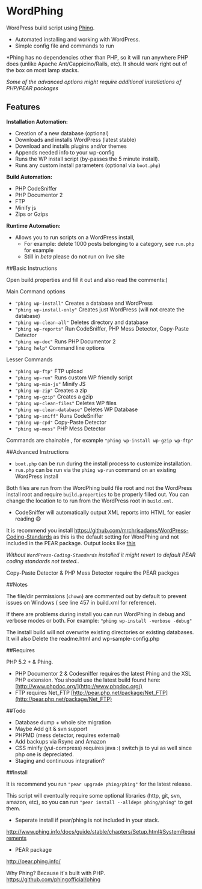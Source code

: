 WordPhing
=========

WordPress build script using [Phing](http://www.phing.info/).

- Automated installing and working with WordPress.
- Simple config file and commands to run


*Phing has no dependencies other than PHP, so it will run anywhere PHP does (unlike Apache Ant/Cappicino/Rails, etc). It should work right out of the box on most lamp stacks.

*Some of the advanced options might require additional installations of PHP/PEAR packages*

## Features

**Installation Automation:**

- Creation of a new database (optional)
- Downloads and installs WordPress (latest stable)
- Download and installs plugins and/or themes
- Appends needed info to your wp-config
- Runs the WP install script (by-passes the 5 minute install).
- Runs any custom install parameters (optional via `boot.php`)

**Build Automation:**

- PHP CodeSniffer
- PHP Documentor 2
- FTP
- Minify js
- Zips or Gzips 

**Runtime Automation:**

- Allows you to run scripts on a WordPress install, 
    - For example: delete 1000 posts belonging to a category,  see `run.php` for example
    - Still in *beta* please do not run on live site

##Basic Instructions

Open build.properties and fill it out and also read the comments:)

Main Command options

- `"phing wp-install"`      Creates a database and WordPress
- `"phing wp-install-only"` Creates just WordPress (will not create the database)
- `"phing wp-clean-all"`    Deletes directory and database 
- `"phing wp-reports"`      Run CodeSniffer, PHP Mess Detector, Copy-Paste Detector
- `"phing wp-doc"`          Runs PHP Documentor 2
- `"phing help"`            Command line options


Lesser Commands

- `"phing wp-ftp"`             FTP upload
- `"phing wp-run"`             Runs custom WP friendly script
- `"phing wp-min-js"`          Minify JS
- `"phing wp-zip"`             Creates a zip
- `"phing wp-gzip"`            Creates a gzip
- `"phing wp-clean-files"`     Deletes WP files
- `"phing wp-clean-database"`  Deletes WP Database
- `"phing wp-sniff"`           Runs CodeSniffer
- `"phing wp-cpd"`             Copy-Paste Detector
- `"phing wp-mess"`            PHP Mess Detector


Commands are chainable , for example `"phing wp-install wp-gzip wp-ftp"`   

 
##Advanced Instructions


-  `boot.php` can be run during the install process to customize installation.
-  `run.php` can be run via the `phing wp-run` command on an existing WordPress install

Both files are run from the WordPhing build file root and not the WordPress install root and require `build.properties` to be properly filled out. You can change the location to to run from the WordPress root in `build.xml`. 


-  CodeSniffer will automatically output XML reports into HTML for easier reading :smile:
 
It is recommend you install https://github.com/mrchrisadams/WordPress-Coding-Standards as this is the default setting for WordPhing and not included in the PEAR package. Output looks like [this](https://raw.github.com/wycks/CodeSnifferToHTML/master/screenshot.jpg)

*Without `WordPress-Coding-Standards` installed it might revert to default PEAR coding standards not tested..*

Copy-Paste Detector & PHP Mess Detector require the PEAR packges

##Notes

The file/dir permissions (`chown`)  are commented out by default to prevent issues on Windows ( see line 457 in build.xml for reference).

If there are problems during install you can run WordPhing in debug and verbose modes or both.
For example: `"phing wp-install -verbose -debug"`

The install build will not overwrite existing directories or existing databases. It will also Delete the readme.html and wp-sample-config.php


##Requires

PHP 5.2 + & Phing.

 - PHP Documentor 2 & Codesniffer requires the latest Phing and the XSL PHP extension. You should use the latest build found here: [http://www.phpdoc.org/](http://www.phpdoc.org/)
 - FTP requires Net_FTP [http://pear.php.net/package/Net_FTP](http://pear.php.net/package/Net_FTP)


##Todo

- Database dump + whole site migration
- Maybe Add git & svn support
- PHPMD (mess detector, requires external)
- Add backups via Rsync and Amazon
- CSS minify (yui-compress) requires java :( switch js to yui as well since php one is depreciated.
- Staging and continuous integration?


##Install 

It is recommend you run `"pear upgrade phing/phing"` for the latest release.

This script will eventually require some optional libraries (http, git, svn, amazon, etc), so you can run `"pear install --alldeps phing/phing"` to get them.

- Seperate install if pear/phing is not included in your stack.

http://www.phing.info/docs/guide/stable/chapters/Setup.html#SystemRequirements

- PEAR package

http://pear.phing.info/

Why Phing? Because it's built with PHP.
https://github.com/phingofficial/phing